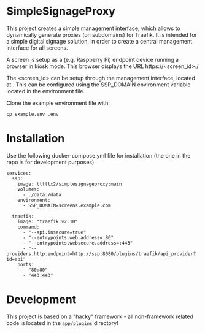 # SimpleSignageProxy

This project creates a simple management interface, which allows to dynamically generate proxies (on subdomains) for Traefik. It is intended for a simple digital signage solution, in order to create a central management interface for all screens.

A screen is setup as a (e.g. Raspberry Pi) endpoint device running a browser in kiosk mode. This browser displays the URL https://<screen_id>.<domain>/

The <screen_id> can be setup through the management interface, located at <domain>. This <domain> can be configured using the SSP_DOMAIN environment variable located in the environment file.

Clone the example environment file with:
```
cp example.env .env
```

# Installation
Use the following docker-compose.yml file for installation (the one in the repo is for development purposes)
```
services:
  ssp:
    image: tttttx2/simplesignageproxy:main
    volumes:
      - ./data:/data
    environment:
      - SSP_DOMAIN=screens.example.com

  traefik:
    image: "traefik:v2.10"
    command:
      - "--api.insecure=true"
      - "--entrypoints.web.address=:80"
      - "--entrypoints.websecure.address=:443"
      - "--providers.http.endpoint=http://ssp:8080/plugins/traefik/api_provider?id=api"
    ports:
      - "80:80"
      - "443:443"
```

# Development
This project is based on a "hacky" framework - all non-framework related code is located in the `app/plugins` directory!
